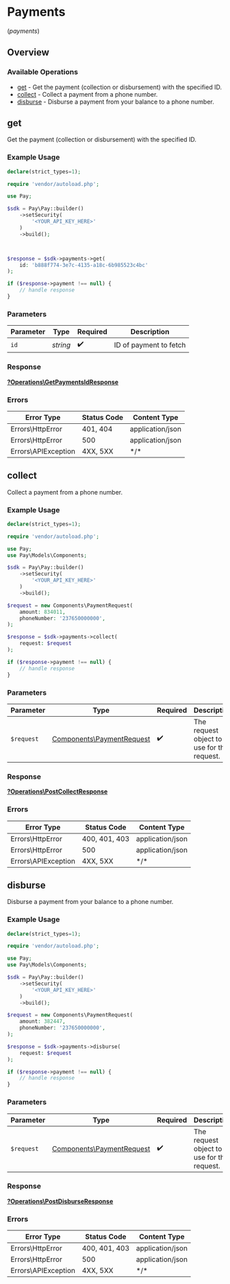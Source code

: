 # Payments
(*payments*)

## Overview

### Available Operations

* [get](#get) - Get the payment (collection or disbursement) with the specified ID.
* [collect](#collect) - Collect a payment from a phone number.
* [disburse](#disburse) - Disburse a payment from your balance to a phone number.

## get

Get the payment (collection or disbursement) with the specified ID.

### Example Usage

```php
declare(strict_types=1);

require 'vendor/autoload.php';

use Pay;

$sdk = Pay\Pay::builder()
    ->setSecurity(
        '<YOUR_API_KEY_HERE>'
    )
    ->build();



$response = $sdk->payments->get(
    id: 'b888f774-3e7c-4135-a18c-6b985523c4bc'
);

if ($response->payment !== null) {
    // handle response
}
```

### Parameters

| Parameter              | Type                   | Required               | Description            |
| ---------------------- | ---------------------- | ---------------------- | ---------------------- |
| `id`                   | *string*               | :heavy_check_mark:     | ID of payment to fetch |

### Response

**[?Operations\GetPaymentsIdResponse](../../Models/Operations/GetPaymentsIdResponse.md)**

### Errors

| Error Type          | Status Code         | Content Type        |
| ------------------- | ------------------- | ------------------- |
| Errors\HttpError    | 401, 404            | application/json    |
| Errors\HttpError    | 500                 | application/json    |
| Errors\APIException | 4XX, 5XX            | \*/\*               |

## collect

Collect a payment from a phone number.

### Example Usage

```php
declare(strict_types=1);

require 'vendor/autoload.php';

use Pay;
use Pay\Models\Components;

$sdk = Pay\Pay::builder()
    ->setSecurity(
        '<YOUR_API_KEY_HERE>'
    )
    ->build();

$request = new Components\PaymentRequest(
    amount: 834011,
    phoneNumber: '237650000000',
);

$response = $sdk->payments->collect(
    request: $request
);

if ($response->payment !== null) {
    // handle response
}
```

### Parameters

| Parameter                                                              | Type                                                                   | Required                                                               | Description                                                            |
| ---------------------------------------------------------------------- | ---------------------------------------------------------------------- | ---------------------------------------------------------------------- | ---------------------------------------------------------------------- |
| `$request`                                                             | [Components\PaymentRequest](../../Models/Components/PaymentRequest.md) | :heavy_check_mark:                                                     | The request object to use for the request.                             |

### Response

**[?Operations\PostCollectResponse](../../Models/Operations/PostCollectResponse.md)**

### Errors

| Error Type          | Status Code         | Content Type        |
| ------------------- | ------------------- | ------------------- |
| Errors\HttpError    | 400, 401, 403       | application/json    |
| Errors\HttpError    | 500                 | application/json    |
| Errors\APIException | 4XX, 5XX            | \*/\*               |

## disburse

Disburse a payment from your balance to a phone number.

### Example Usage

```php
declare(strict_types=1);

require 'vendor/autoload.php';

use Pay;
use Pay\Models\Components;

$sdk = Pay\Pay::builder()
    ->setSecurity(
        '<YOUR_API_KEY_HERE>'
    )
    ->build();

$request = new Components\PaymentRequest(
    amount: 382447,
    phoneNumber: '237650000000',
);

$response = $sdk->payments->disburse(
    request: $request
);

if ($response->payment !== null) {
    // handle response
}
```

### Parameters

| Parameter                                                              | Type                                                                   | Required                                                               | Description                                                            |
| ---------------------------------------------------------------------- | ---------------------------------------------------------------------- | ---------------------------------------------------------------------- | ---------------------------------------------------------------------- |
| `$request`                                                             | [Components\PaymentRequest](../../Models/Components/PaymentRequest.md) | :heavy_check_mark:                                                     | The request object to use for the request.                             |

### Response

**[?Operations\PostDisburseResponse](../../Models/Operations/PostDisburseResponse.md)**

### Errors

| Error Type          | Status Code         | Content Type        |
| ------------------- | ------------------- | ------------------- |
| Errors\HttpError    | 400, 401, 403       | application/json    |
| Errors\HttpError    | 500                 | application/json    |
| Errors\APIException | 4XX, 5XX            | \*/\*               |